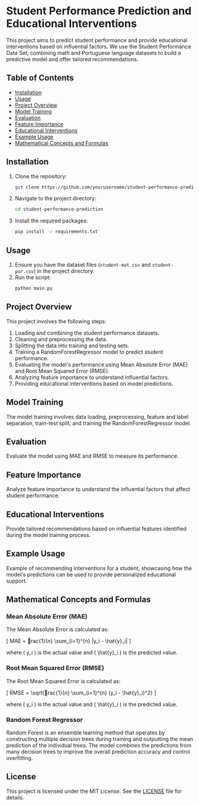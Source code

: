 
# Student Performance Prediction and Educational Interventions

This project aims to predict student performance and provide educational interventions based on influential factors. We use the Student Performance Data Set, combining math and Portuguese language datasets to build a predictive model and offer tailored recommendations.

## Table of Contents

- [Installation](#installation)
- [Usage](#usage)
- [Project Overview](#project-overview)
- [Model Training](#model-training)
- [Evaluation](#evaluation)
- [Feature Importance](#feature-importance)
- [Educational Interventions](#educational-interventions)
- [Example Usage](#example-usage)
- [Mathematical Concepts and Formulas](#mathematical-concepts-and-formulas)

## Installation

1. Clone the repository:
   ```bash
   git clone https://github.com/yourusername/student-performance-prediction.git
   ```
2. Navigate to the project directory:
   ```bash
   cd student-performance-prediction
   ```
3. Install the required packages:
   ```bash
   pip install -r requirements.txt
   ```

## Usage

1. Ensure you have the dataset files (`student-mat.csv` and `student-por.csv`) in the project directory.
2. Run the script:
   ```bash
   python main.py
   ```

## Project Overview

This project involves the following steps:
1. Loading and combining the student performance datasets.
2. Cleaning and preprocessing the data.
3. Splitting the data into training and testing sets.
4. Training a RandomForestRegressor model to predict student performance.
5. Evaluating the model's performance using Mean Absolute Error (MAE) and Root Mean Squared Error (RMSE).
6. Analyzing feature importance to understand influential factors.
7. Providing educational interventions based on model predictions.

## Model Training

The model training involves data loading, preprocessing, feature and label separation, train-test split, and training the RandomForestRegressor model.

## Evaluation

Evaluate the model using MAE and RMSE to measure its performance.

## Feature Importance

Analyze feature importance to understand the influential factors that affect student performance.

## Educational Interventions

Provide tailored recommendations based on influential features identified during the model training process.

## Example Usage

Example of recommending interventions for a student, showcasing how the model's predictions can be used to provide personalized educational support.

## Mathematical Concepts and Formulas

### Mean Absolute Error (MAE)
The Mean Absolute Error is calculated as:

\[ MAE = rac{1}{n} \sum_{i=1}^{n} |y_i - \hat{y}_i| \]

where \( y_i \) is the actual value and \( \hat{y}_i \) is the predicted value.

### Root Mean Squared Error (RMSE)
The Root Mean Squared Error is calculated as:

\[ RMSE = \sqrt{rac{1}{n} \sum_{i=1}^{n} (y_i - \hat{y}_i)^2} \]

where \( y_i \) is the actual value and \( \hat{y}_i \) is the predicted value.

### Random Forest Regressor
Random Forest is an ensemble learning method that operates by constructing multiple decision trees during training and outputting the mean prediction of the individual trees. The model combines the predictions from many decision trees to improve the overall prediction accuracy and control overfitting.

## License

This project is licensed under the MIT License. See the [LICENSE](LICENSE) file for details.

